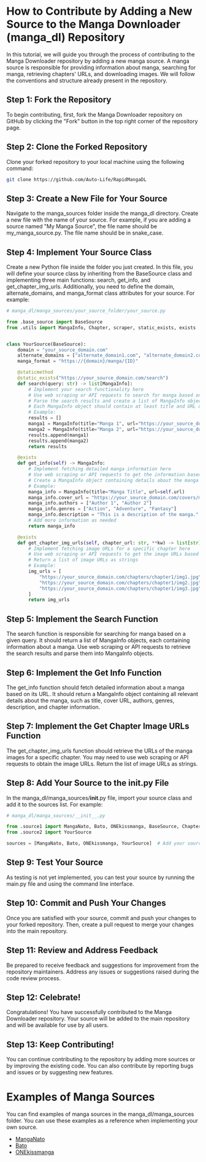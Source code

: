# How to Contribute by Adding a New Source to the Manga Downloader (manga_dl) Repository

In this tutorial, we will guide you through the process of contributing to the Manga Downloader repository by adding a new manga source. A manga source is responsible for providing information about manga, searching for manga, retrieving chapters' URLs, and downloading images. We will follow the conventions and structure already present in the repository.

## Step 1: Fork the Repository

To begin contributing, first, fork the Manga Downloader repository on GitHub by clicking the "Fork" button in the top right corner of the repository page.

## Step 2: Clone the Forked Repository

Clone your forked repository to your local machine using the following command:

```bash
git clone https://github.com/Auto-Life/RapidMangaDL
```

## Step 3: Create a New File for Your Source

Navigate to the manga_sources folder inside the manga_dl directory. Create a new file with the name of your source. For example, if you are adding a source named "My Manga Source", the file name should be my_manga_source.py. The file name should be in snake_case.

## Step 4: Implement Your Source Class

Create a new Python file inside the folder you just created. In this file, you will define your source class by inheriting from the BaseSource class and implementing three main functions: search, get_info, and get_chapter_img_urls. Additionally, you need to define the domain, alternate_domains, and manga_format class attributes for your source. For example:

```python
# manga_dl/manga_sources/your_source_folder/your_source.py

from .base_source import BaseSource
from .utils import MangaInfo, Chapter, scraper, static_exists, exists


class YourSource(BaseSource):
    domain = "your_source_domain.com"
    alternate_domains = ["alternate_domain1.com", "alternate_domain2.com"]
    manga_format = "https://{domain}/manga/{ID}"

    @staticmethod
    @static_exists("https://your_source_domain.com/search")
    def search(query: str) -> list[MangaInfo]:
        # Implement your search functionality here
        # Use web scraping or API requests to search for manga based on the query
        # Parse the search results and create a list of MangaInfo objects
        # Each MangaInfo object should contain at least title and URL of the manga
        # Example:
        results = []
        manga1 = MangaInfo(title="Manga 1", url="https://your_source_domain.com/manga/manga1")
        manga2 = MangaInfo(title="Manga 2", url="https://your_source_domain.com/manga/manga2")
        results.append(manga1)
        results.append(manga2)
        return results

    @exists
    def get_info(self) -> MangaInfo:
        # Implement fetching detailed manga information here
        # Use web scraping or API requests to get the information based on self.url
        # Create a MangaInfo object containing details about the manga
        # Example:
        manga_info = MangaInfo(title="Manga Title", url=self.url)
        manga_info.cover_url = "https://your_source_domain.com/covers/manga_cover.jpg"
        manga_info.authors = ["Author 1", "Author 2"]
        manga_info.genres = ["Action", "Adventure", "Fantasy"]
        manga_info.description = "This is a description of the manga."
        # Add more information as needed
        return manga_info

    @exists
    def get_chapter_img_urls(self, chapter_url: str, **kw) -> list[str]:
        # Implement fetching image URLs for a specific chapter here
        # Use web scraping or API requests to get the image URLs based on chapter_url
        # Return a list of image URLs as strings
        # Example:
        img_urls = [
            "https://your_source_domain.com/chapters/chapter1/img1.jpg",
            "https://your_source_domain.com/chapters/chapter1/img2.jpg",
            "https://your_source_domain.com/chapters/chapter1/img3.jpg",
        ]
        return img_urls

```

## Step 5: Implement the Search Function

The search function is responsible for searching for manga based on a given query. It should return a list of MangaInfo objects, each containing information about a manga. Use web scraping or API requests to retrieve the search results and parse them into MangaInfo objects.

## Step 6: Implement the Get Info Function

The get_info function should fetch detailed information about a manga based on its URL. It should return a MangaInfo object containing all relevant details about the manga, such as title, cover URL, authors, genres, description, and chapter information.

## Step 7: Implement the Get Chapter Image URLs Function

The get_chapter_img_urls function should retrieve the URLs of the manga images for a specific chapter. You may need to use web scraping or API requests to obtain the image URLs. Return the list of image URLs as strings.

## Step 8: Add Your Source to the **init**.py File

In the manga_dl/manga_sources/**init**.py file, import your source class and add it to the sources list. For example:

```python
# manga_dl/manga_sources/__init__.py

from .source1 import MangaNato, Bato, ONEkissmanga, BaseSource, Chapter, MangaInfo
from .source2 import YourSource

sources = [MangaNato, Bato, ONEkissmanga, YourSource]  # Add your source class here
```

## Step 9: Test Your Source

As testing is not yet implemented, you can test your source by running the main.py file and using the command line interface.

## Step 10: Commit and Push Your Changes

Once you are satisfied with your source, commit and push your changes to your forked repository. Then, create a pull request to merge your changes into the main repository.

## Step 11: Review and Address Feedback

Be prepared to receive feedback and suggestions for improvement from the repository maintainers. Address any issues or suggestions raised during the code review process.

## Step 12: Celebrate!

Congratulations! You have successfully contributed to the Manga Downloader repository. Your source will be added to the main repository and will be available for use by all users.

## Step 13: Keep Contributing!

You can continue contributing to the repository by adding more sources or by improving the existing code. You can also contribute by reporting bugs and issues or by suggesting new features.

# Examples of Manga Sources

You can find examples of manga sources in the manga_dl/manga_sources folder. You can use these examples as a reference when implementing your own source.

- [MangaNato](https://github.com/Auto-Life/RapidMangaDL/blob/main/manga_dl/manga_sources/source1.py#L23)
- [Bato](https://github.com/Auto-Life/RapidMangaDL/blob/main/manga_dl/manga_sources/source1.py#L322)
- [ONEkissmanga](https://github.com/Auto-Life/RapidMangaDL/blob/main/manga_dl/manga_sources/source1.py#L201)


